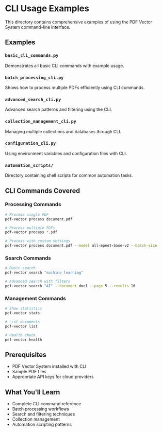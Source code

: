 # CLI Usage Examples

This directory contains comprehensive examples of using the PDF Vector System command-line interface.

## Examples

### `basic_cli_commands.py`
Demonstrates all basic CLI commands with example usage.

### `batch_processing_cli.py`
Shows how to process multiple PDFs efficiently using CLI commands.

### `advanced_search_cli.py`
Advanced search patterns and filtering using the CLI.

### `collection_management_cli.py`
Managing multiple collections and databases through CLI.

### `configuration_cli.py`
Using environment variables and configuration files with CLI.

### `automation_scripts/`
Directory containing shell scripts for common automation tasks.

## CLI Commands Covered

### Processing Commands
```bash
# Process single PDF
pdf-vector process document.pdf

# Process multiple PDFs
pdf-vector process *.pdf

# Process with custom settings
pdf-vector process document.pdf --model all-mpnet-base-v2 --batch-size 32
```

### Search Commands
```bash
# Basic search
pdf-vector search "machine learning"

# Advanced search with filters
pdf-vector search "AI" --document doc1 --page 5 --results 10
```

### Management Commands
```bash
# Show statistics
pdf-vector stats

# List documents
pdf-vector list

# Health check
pdf-vector health
```

## Prerequisites

- PDF Vector System installed with CLI
- Sample PDF files
- Appropriate API keys for cloud providers

## What You'll Learn

- Complete CLI command reference
- Batch processing workflows
- Search and filtering techniques
- Collection management
- Automation scripting patterns

